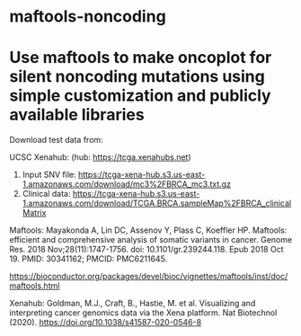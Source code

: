 # maftools-noncoding


# Use maftools to make oncoplot for silent noncoding mutations using simple customization and publicly available libraries 

Download test data from:

UCSC Xenahub: (hub: https://tcga.xenahubs.net)

1. Input SNV file: https://tcga-xena-hub.s3.us-east-1.amazonaws.com/download/mc3%2FBRCA_mc3.txt.gz 
2. Clinical data: https://tcga-xena-hub.s3.us-east-1.amazonaws.com/download/TCGA.BRCA.sampleMap%2FBRCA_clinicalMatrix


Maftools: Mayakonda A, Lin DC, Assenov Y, Plass C, Koeffler HP. Maftools: efficient and comprehensive analysis of somatic variants in cancer. Genome Res. 2018 Nov;28(11):1747-1756. doi: 10.1101/gr.239244.118. Epub 2018 Oct 19. PMID: 30341162; PMCID: PMC6211645.

https://bioconductor.org/packages/devel/bioc/vignettes/maftools/inst/doc/maftools.html

Xenahub: Goldman, M.J., Craft, B., Hastie, M. et al. Visualizing and interpreting cancer genomics data via the Xena platform. Nat Biotechnol (2020). https://doi.org/10.1038/s41587-020-0546-8

